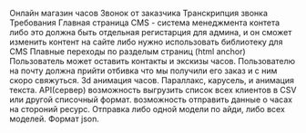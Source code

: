 Онлайн магазин часов
Звонок от заказчика
Транскрипция звонка
Требования
Главная страница
CMS - система менеджмента контета
либо это должна быть отдельная регистарция для админа, и он сможет изменить контент на сайте
либо нужно использовать библиотеку для CMS
Плавные переходы по разделым страниц (html anchor)
Пользователь может оставить контакты и экскизы часов.
Пользователю на почту должна прийти отбивка что мы получили его заказ и с ним скоро свяжуться.
3d анимация часов.
Параллакс, карусель, и анимация текста.
API(сервер)
возможность выгрузить список всех клиентов в CSV или другой списочный формат.
возможность отправить данные о часах на стороний ресурс. Отправка либо одной модели по айди, либо всех моделей. Формат json.